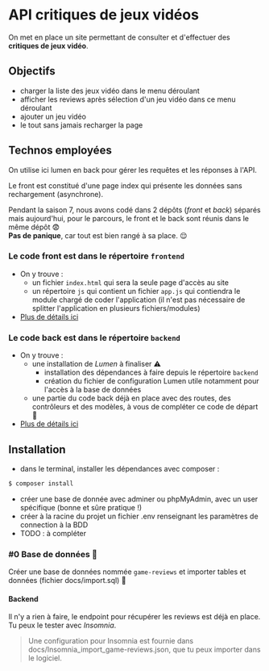 # API critiques de jeux vidéos

On met en place un site permettant de consulter et d'effectuer des **critiques de jeux vidéo**.

## Objectifs

- charger la liste des jeux vidéo dans le menu déroulant
- afficher les reviews après sélection d'un jeu vidéo dans ce menu déroulant
- ajouter un jeu vidéo
- le tout sans jamais recharger la page

## Technos employées

On utilise ici lumen en back pour gérer les requêtes et les réponses à l'API.

Le front est constitué d'une page index qui présente les données sans rechargement (asynchrone).

Pendant la saison 7, nous avons codé dans 2 dépôts (_front_ et _back_) séparés mais aujourd'hui, pour le parcours, le front et le back sont réunis dans le même dépôt :fearful:  
**Pas de panique**, car tout est bien rangé à sa place. :relieved:

### Le code front est dans le répertoire `frontend`

- On y trouve :
  - un fichier `index.html` qui sera la seule page d'accès au site
  - un répertoire `js` qui contient un fichier `app.js` qui contiendra le module chargé de coder l'application (il n'est pas nécessaire de splitter l'application en plusieurs fichiers/modules)
- [Plus de détails ici](frontend/readme.md)

### Le code back est dans le répertoire `backend`

- On y trouve :
  - une installation de _Lumen_ à finaliser :warning:  
    - installation des dépendances à faire depuis le répertoire `backend`
    - création du fichier de configuration Lumen utile notamment pour l'accès à la base de données
  - une partie du code back déjà en place avec des routes, des contrôleurs et des modèles, à vous de compléter ce code de départ :muscle: 
- [Plus de détails ici](backend/readme.md)

## Installation

- dans le terminal, installer les dépendances avec composer :
```bash
$ composer install
```
- créer une base de donnée avec adminer ou phpMyAdmin, avec un user spécifique (bonne et sûre pratique !)
- créer à la racine du projet un fichier .env renseignant les paramètres de connection à la BDD
- TODO : à compléter


### #0 Base de données :floppy_disk:

Créer une base de données nommée `game-reviews` et importer tables et données (fichier docs/import.sql) :tada:

#### Backend

Il n'y a rien à faire, le endpoint pour récupérer les reviews est déjà en place.  
Tu peux le tester avec _Insomnia_.

> Une configuration pour Insomnia est fournie dans docs/Insomnia_import_game-reviews.json, que tu peux importer dans le logiciel.
